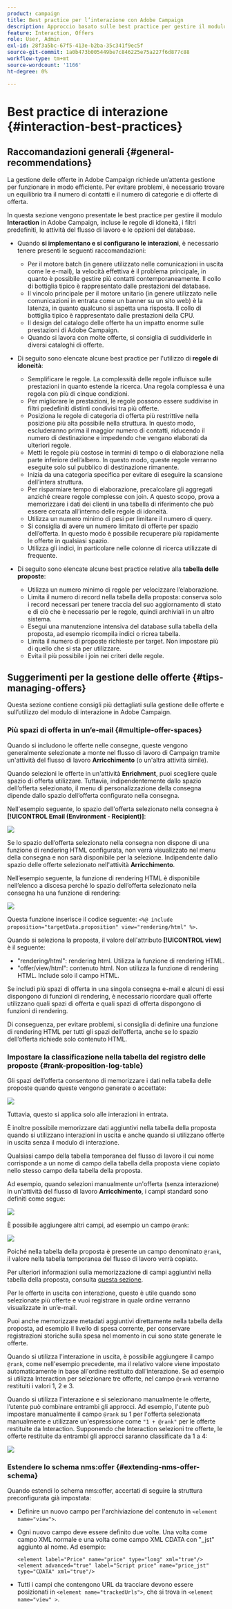 ```yaml
---
product: campaign
title: Best practice per l’interazione con Adobe Campaign
description: Approccio basato sulle best practice per gestire il modulo di interazione in Adobe Campaign
feature: Interaction, Offers
role: User, Admin
exl-id: 28f3a5bc-67f5-413e-b2ba-35c341f9ec5f
source-git-commit: 1a0b473b005449be7c846225e75a227f6d877c88
workflow-type: tm+mt
source-wordcount: '1166'
ht-degree: 0%

---
```


# Best practice di interazione {#interaction-best-practices}

## Raccomandazioni generali {#general-recommendations}

La gestione delle offerte in Adobe Campaign richiede un’attenta gestione per funzionare in modo efficiente. Per evitare problemi, è necessario trovare un equilibrio tra il numero di contatti e il numero di categorie e di offerte di offerta.

In questa sezione vengono presentate le best practice per gestire il modulo **Interaction** in Adobe Campaign, incluse le regole di idoneità, i filtri predefiniti, le attività del flusso di lavoro e le opzioni del database.

* Quando **si implementano e si configurano le interazioni**, è necessario tenere presenti le seguenti raccomandazioni:

   * Per il motore batch (in genere utilizzato nelle comunicazioni in uscita come le e-mail), la velocità effettiva è il problema principale, in quanto è possibile gestire più contatti contemporaneamente. Il collo di bottiglia tipico è rappresentato dalle prestazioni del database.
   * Il vincolo principale per il motore unitario (in genere utilizzato nelle comunicazioni in entrata come un banner su un sito web) è la latenza, in quanto qualcuno si aspetta una risposta. Il collo di bottiglia tipico è rappresentato dalle prestazioni della CPU.
   * Il design del catalogo delle offerte ha un impatto enorme sulle prestazioni di Adobe Campaign.
   * Quando si lavora con molte offerte, si consiglia di suddividerle in diversi cataloghi di offerte.

* Di seguito sono elencate alcune best practice per l&#39;utilizzo di **regole di idoneità**:

   * Semplificare le regole. La complessità delle regole influisce sulle prestazioni in quanto estende la ricerca. Una regola complessa è una regola con più di cinque condizioni.
   * Per migliorare le prestazioni, le regole possono essere suddivise in filtri predefiniti distinti condivisi tra più offerte.
   * Posiziona le regole di categoria di offerta più restrittive nella posizione più alta possibile nella struttura. In questo modo, escluderanno prima il maggior numero di contatti, riducendo il numero di destinazione e impedendo che vengano elaborati da ulteriori regole.
   * Metti le regole più costose in termini di tempo o di elaborazione nella parte inferiore dell’albero. In questo modo, queste regole verranno eseguite solo sul pubblico di destinazione rimanente.
   * Inizia da una categoria specifica per evitare di eseguire la scansione dell’intera struttura.
   * Per risparmiare tempo di elaborazione, precalcolare gli aggregati anziché creare regole complesse con join. A questo scopo, prova a memorizzare i dati dei clienti in una tabella di riferimento che può essere cercata all’interno delle regole di idoneità.
   * Utilizza un numero minimo di pesi per limitare il numero di query.
   * Si consiglia di avere un numero limitato di offerte per spazio dell’offerta. In questo modo è possibile recuperare più rapidamente le offerte in qualsiasi spazio.
   * Utilizza gli indici, in particolare nelle colonne di ricerca utilizzate di frequente.

* Di seguito sono elencate alcune best practice relative alla **tabella delle proposte**:

   * Utilizza un numero minimo di regole per velocizzare l’elaborazione.
   * Limita il numero di record nella tabella della proposta: conserva solo i record necessari per tenere traccia del suo aggiornamento di stato e di ciò che è necessario per le regole, quindi archiviali in un altro sistema.
   * Esegui una manutenzione intensiva del database sulla tabella della proposta, ad esempio ricompila indici o ricrea tabella.
   * Limita il numero di proposte richieste per target. Non impostare più di quello che si sta per utilizzare.
   * Evita il più possibile i join nei criteri delle regole.

## Suggerimenti per la gestione delle offerte {#tips-managing-offers}

Questa sezione contiene consigli più dettagliati sulla gestione delle offerte e sull’utilizzo del modulo di interazione in Adobe Campaign.

### Più spazi di offerta in un’e-mail {#multiple-offer-spaces}

Quando si includono le offerte nelle consegne, queste vengono generalmente selezionate a monte nel flusso di lavoro di Campaign tramite un&#39;attività del flusso di lavoro **Arricchimento** (o un&#39;altra attività simile).

Quando selezioni le offerte in un&#39;attività **Enrichment**, puoi scegliere quale spazio di offerta utilizzare. Tuttavia, indipendentemente dallo spazio dell’offerta selezionato, il menu di personalizzazione della consegna dipende dallo spazio dell’offerta configurato nella consegna.

Nell&#39;esempio seguente, lo spazio dell&#39;offerta selezionato nella consegna è **[!UICONTROL Email (Environment - Recipient)]**:

![](assets/Interaction-best-practices-offer-space-selected.png)

Se lo spazio dell’offerta selezionato nella consegna non dispone di una funzione di rendering HTML configurata, non verrà visualizzato nel menu della consegna e non sarà disponibile per la selezione. Indipendente dallo spazio delle offerte selezionato nell&#39;attività **Arricchimento**.

Nell’esempio seguente, la funzione di rendering HTML è disponibile nell’elenco a discesa perché lo spazio dell’offerta selezionato nella consegna ha una funzione di rendering:

![](assets/Interaction-best-practices-HTML-rendering.png)

Questa funzione inserisce il codice seguente: `<%@ include proposition="targetData.proposition" view="rendering/html" %>`.

Quando si seleziona la proposta, il valore dell&#39;attributo **[!UICONTROL view]** è il seguente:
* &quot;rendering/html&quot;: rendering html. Utilizza la funzione di rendering HTML.
* &quot;offer/view/html&quot;: contenuto html. Non utilizza la funzione di rendering HTML. Include solo il campo HTML.

Se includi più spazi di offerta in una singola consegna e-mail e alcuni di essi dispongono di funzioni di rendering, è necessario ricordare quali offerte utilizzano quali spazi di offerta e quali spazi di offerta dispongono di funzioni di rendering.

Di conseguenza, per evitare problemi, si consiglia di definire una funzione di rendering HTML per tutti gli spazi dell’offerta, anche se lo spazio dell’offerta richiede solo contenuto HTML.

### Impostare la classificazione nella tabella del registro delle proposte {#rank-proposition-log-table}

Gli spazi dell’offerta consentono di memorizzare i dati nella tabella delle proposte quando queste vengono generate o accettate:

![](assets/Interaction-best-practices-offer-space-storage.png)

Tuttavia, questo si applica solo alle interazioni in entrata.

È inoltre possibile memorizzare dati aggiuntivi nella tabella della proposta quando si utilizzano interazioni in uscita e anche quando si utilizzano offerte in uscita senza il modulo di interazione.

Qualsiasi campo della tabella temporanea del flusso di lavoro il cui nome corrisponde a un nome di campo della tabella della proposta viene copiato nello stesso campo della tabella della proposta.

Ad esempio, quando selezioni manualmente un&#39;offerta (senza interazione) in un&#39;attività del flusso di lavoro **Arricchimento**, i campi standard sono definiti come segue:

![](assets/Interaction-best-practices-manual-offer-std-fields.png)

È possibile aggiungere altri campi, ad esempio un campo `@rank`:

![](assets/Interaction-best-practices-manual-offer-add-fields.png)

Poiché nella tabella della proposta è presente un campo denominato `@rank`, il valore nella tabella temporanea del flusso di lavoro verrà copiato.

Per ulteriori informazioni sulla memorizzazione di campi aggiuntivi nella tabella della proposta, consulta [questa sezione](interaction-send-offers.md#storing-offer-rankings-and-weights).

Per le offerte in uscita con interazione, questo è utile quando sono selezionate più offerte e vuoi registrare in quale ordine verranno visualizzate in un’e-mail.

Puoi anche memorizzare metadati aggiuntivi direttamente nella tabella della proposta, ad esempio il livello di spesa corrente, per conservare registrazioni storiche sulla spesa nel momento in cui sono state generate le offerte.

Quando si utilizza l&#39;interazione in uscita, è possibile aggiungere il campo `@rank`, come nell&#39;esempio precedente, ma il relativo valore viene impostato automaticamente in base all&#39;ordine restituito dall&#39;interazione. Se ad esempio si utilizza Interaction per selezionare tre offerte, nel campo `@rank` verranno restituiti i valori 1, 2 e 3.

Quando si utilizza l’interazione e si selezionano manualmente le offerte, l’utente può combinare entrambi gli approcci. Ad esempio, l&#39;utente può impostare manualmente il campo `@rank` su 1 per l&#39;offerta selezionata manualmente e utilizzare un&#39;espressione come `"1 + @rank"` per le offerte restituite da Interaction. Supponendo che Interaction selezioni tre offerte, le offerte restituite da entrambi gli approcci saranno classificate da 1 a 4:

![](assets/Interaction-best-practices-manual-offer-combined.png)

### Estendere lo schema nms:offer {#extending-nms-offer-schema}

Quando estendi lo schema nms:offer, accertati di seguire la struttura preconfigurata già impostata:
* Definire un nuovo campo per l&#39;archiviazione del contenuto in `<element name="view">`.
* Ogni nuovo campo deve essere definito due volte. Una volta come campo XML normale e una volta come campo XML CDATA con &quot;_jst&quot; aggiunto al nome. Ad esempio:

  ```
  <element label="Price" name="price" type="long" xml="true"/>
  <element advanced="true" label="Script price" name="price_jst" type="CDATA" xml="true"/>
  ```

* Tutti i campi che contengono URL da tracciare devono essere posizionati in `<element name="trackedUrls">`, che si trova in `<element name="view" >`.
